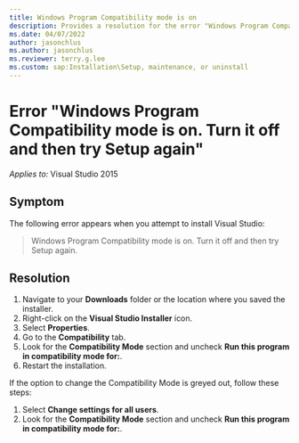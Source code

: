 ```yaml
---
title: Windows Program Compatibility mode is on
description: Provides a resolution for the error "Windows Program Compatibility mode is on. Turn it off and then try Setup again".
ms.date: 04/07/2022
author: jasonchlus
ms.author: jasonchlus
ms.reviewer: terry.g.lee
ms.custom: sap:Installation\Setup, maintenance, or uninstall
---
```


# Error "Windows Program Compatibility mode is on. Turn it off and then try Setup again"

_Applies to:_&nbsp;Visual Studio 2015

## Symptom

The following error appears when you attempt to install Visual Studio:

> Windows Program Compatibility mode is on. Turn it off and then try Setup again.

## Resolution

1. Navigate to your **Downloads** folder or the location where you saved the installer.
1. Right-click on the **Visual Studio Installer** icon.
1. Select **Properties**.
1. Go to the **Compatibility** tab.
1. Look for the **Compatibility Mode** section and uncheck **Run this program in compatibility mode for:**.
1. Restart the installation.

If the option to change the Compatibility Mode is greyed out, follow these steps:

1. Select **Change settings for all users**.
1. Look for the **Compatibility Mode** section and uncheck **Run this program in compatibility mode for:**.
